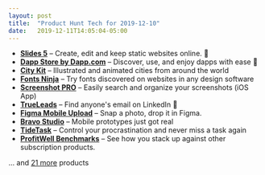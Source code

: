```yaml
---
layout: post
title:  "Product Hunt Tech for 2019-12-10"
date:   2019-12-11T14:05:04-05:00
---
```


* **[Slides 5](https://www.producthunt.com/posts/slides-5?utm_campaign=producthunt-api&utm_medium=api&utm_source=Application%3A+Daily+Digest+RSS+%28ID%3A+3202%29)** – Create, edit and keep static websites online. 🌟
* **[Dapp Store by Dapp.com](https://www.producthunt.com/posts/dapp-store-by-dapp-com?utm_campaign=producthunt-api&utm_medium=api&utm_source=Application%3A+Daily+Digest+RSS+%28ID%3A+3202%29)** – Discover, use, and enjoy dapps with ease 🍃
* **[City Kit](https://www.producthunt.com/posts/city-kit?utm_campaign=producthunt-api&utm_medium=api&utm_source=Application%3A+Daily+Digest+RSS+%28ID%3A+3202%29)** – Illustrated and animated cities from around the world
* **[Fonts Ninja](https://www.producthunt.com/posts/fonts-ninja?utm_campaign=producthunt-api&utm_medium=api&utm_source=Application%3A+Daily+Digest+RSS+%28ID%3A+3202%29)** – Try fonts discovered on websites in any design software
* **[Screenshot PRO](https://www.producthunt.com/posts/screenshot-pro?utm_campaign=producthunt-api&utm_medium=api&utm_source=Application%3A+Daily+Digest+RSS+%28ID%3A+3202%29)** – Easily search and organize your screenshots (iOS App)
* **[TrueLeads](https://www.producthunt.com/posts/trueleads?utm_campaign=producthunt-api&utm_medium=api&utm_source=Application%3A+Daily+Digest+RSS+%28ID%3A+3202%29)** – Find anyone's email on LinkedIn 🚀
* **[Figma Mobile Upload](https://www.producthunt.com/posts/figma-mobile-upload?utm_campaign=producthunt-api&utm_medium=api&utm_source=Application%3A+Daily+Digest+RSS+%28ID%3A+3202%29)** – Snap a photo, drop it in Figma.
* **[Bravo Studio](https://www.producthunt.com/posts/bravo-studio?utm_campaign=producthunt-api&utm_medium=api&utm_source=Application%3A+Daily+Digest+RSS+%28ID%3A+3202%29)** – Mobile prototypes just got real
* **[TideTask](https://www.producthunt.com/posts/tidetask?utm_campaign=producthunt-api&utm_medium=api&utm_source=Application%3A+Daily+Digest+RSS+%28ID%3A+3202%29)** – Control your procrastination and never miss a task again
* **[ProfitWell Benchmarks](https://www.producthunt.com/posts/profitwell-benchmarks?utm_campaign=producthunt-api&utm_medium=api&utm_source=Application%3A+Daily+Digest+RSS+%28ID%3A+3202%29)** – See how you stack up against other subscription products. 

… and [21 more](https://www.producthunt.com/tech) products